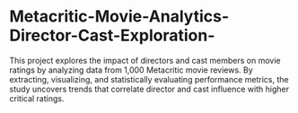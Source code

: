 # Metacritic-Movie-Analytics-Director-Cast-Exploration-
This project explores the impact of directors and cast members on movie ratings by analyzing data from 1,000 Metacritic movie reviews. By extracting, visualizing, and statistically evaluating performance metrics, the study uncovers trends that correlate director and cast influence with higher critical ratings.  
